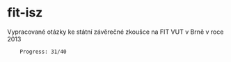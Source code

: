fit-isz
=======

Vypracované otázky ke státní závěrečné zkoušce na FIT VUT v Brně v roce 2013

		Progress: 31/40
